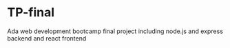 # TP-final
Ada web development bootcamp final project including node.js and express backend and react frontend
